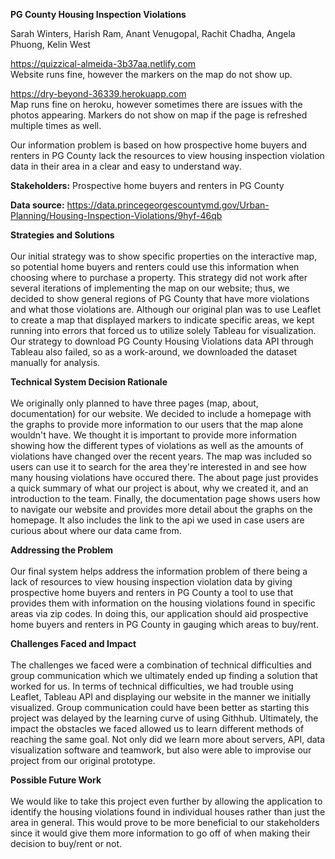 <b>PG County Housing Inspection Violations</b>

Sarah Winters, Harish Ram, Anant Venugopal, Rachit Chadha, Angela Phuong, Kelin West

https://quizzical-almeida-3b37aa.netlify.com <br>
Website runs fine, however the markers on the map do not show up.

https://dry-beyond-36339.herokuapp.com <br>
Map runs fine on heroku, however sometimes there are issues with the photos appearing.  Markers do not show on map if the page is refreshed multiple times as well.

Our information problem is based on how prospective home buyers and renters in PG County lack the resources to view housing inspection violation data in their area in a clear and easy to understand way.

<b>Stakeholders:</b> Prospective home buyers and renters in PG County

<b>Data source:</b> https://data.princegeorgescountymd.gov/Urban-Planning/Housing-Inspection-Violations/9hyf-46qb

<b>Strategies and Solutions</b> <br><br>
Our initial strategy was to show specific properties on the interactive map, so potential home buyers and renters could use this information when choosing where to purchase a property. This strategy did not work after several iterations of implementing the map on our website; thus, we decided to show general regions of PG County that have more violations and what those violations are. Although our original plan was to use Leaflet to create a map that displayed markers to indicate specific areas, we kept running into errors that forced us to utilize solely Tableau for visualization. Our strategy to download PG County Housing Violations data API through Tableau also failed, so as a work-around, we downloaded the dataset manually for analysis.


<b>Technical System Decision Rationale</b> <br><br>
We originally only planned to have three pages (map, about, documentation) for our website. We decided to include a homepage with the graphs to provide more information to our users that the map alone wouldn't have. We thought it is important to provide more information showing how the different types of violations as well as the amounts of violations have changed over the recent years. The map was included so users can use it to search for the area they're interested in and see how many housing violations have occured there. The about page just provides a quick summary of what our project is about, why we created it, and an introduction to the team. Finally, the documentation page shows users how to navigate our website and provides more detail about the graphs on the homepage. It also includes the link to the api we used in case users are curious about where our data came from.

<b>Addressing the Problem</b> <br><br>
Our final system helps address the information problem of there being a lack of resources to view housing inspection violation data by giving prospective home buyers and renters in PG County a tool to use that provides them with information on the housing violations found in specific areas via zip codes. In doing this, our application should aid prospective home buyers and renters in PG County in gauging which areas to buy/rent.

<b>Challenges Faced and Impact</b> <br><br>
The challenges we faced were a combination of technical difficulties and group communication which we ultimately ended up finding a solution that worked for us. In terms of technical difficulties, we had trouble using Leaflet, Tableau API and displaying our website in the manner we initially visualized. Group communication could have been better as starting this project was delayed by the learning curve of using Githhub. Ultimately, the impact the obstacles we faced allowed us to learn different methods of reaching the same goal. Not only did we learn more about servers, API, data visualization software and teamwork, but also were able to improvise our project from our original prototype. 

<b>Possible Future Work</b> <br><br>
We would like to take this project even further by allowing the application to identify the housing violations found in individual houses rather than just the area in general. This would prove to be more beneficial to our stakeholders since it would give them more information to go off of when making their decision to buy/rent or not.
